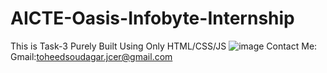 # AICTE-Oasis-Infobyte-Internship
This is Task-3 
Purely Built Using Only HTML/CSS/JS
![image](https://github.com/toheedsoudagar/AICTE-Oasis-Infobyte-Internship/assets/60288297/6cdedffa-565b-4441-9290-1ec94376786f)
Contact Me:
Gmail:toheedsoudagar.jcer@gmail.com

